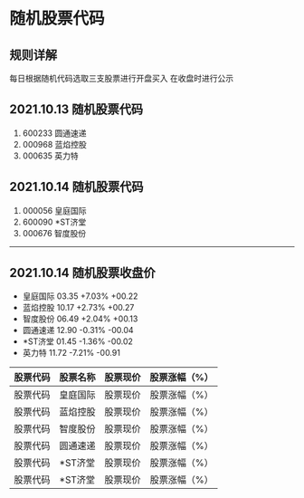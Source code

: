 # 随机股票代码
## 规则详解
每日根据随机代码选取三支股票进行开盘买入
在收盘时进行公示
## 2021.10.13 随机股票代码
1. 600233  圆通速递
1. 000968  蓝焰控股
1. 000635  英力特
## 2021.10.14 随机股票代码
1. 000056  皇庭国际
1. 600090  *ST济堂
1. 000676  智度股份
***
## 2021.10.14 随机股票收盘价
* 皇庭国际 03.35 +7.03% +00.22
* 蓝焰控股 10.17 +2.73% +00.27
* 智度股份 06.49 +2.04% +00.13
* 圆通速递 12.90 -0.31% -00.04
* *ST济堂  01.45 -1.36% -00.02
* 英力特   11.72 -7.21% -00.91


| 股票代码 | 股票名称 | 股票现价 | 股票涨幅（%） |
| :-----| :---- | ----: |----: |
| 股票代码 | 皇庭国际 | 股票现价 | 股票涨幅（%） |
| 股票代码 | 蓝焰控股 | 股票现价 | 股票涨幅（%） |
| 股票代码 | 智度股份 | 股票现价 | 股票涨幅（%） |
| 股票代码 | 圆通速递 | 股票现价 | 股票涨幅（%） |
| 股票代码 | *ST济堂  | 股票现价 | 股票涨幅（%） |
| 股票代码 | *ST济堂  | 股票现价 | 股票涨幅（%） |
